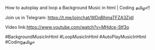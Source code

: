 How to autoplay and loop a Background Music in html | Coding தமிழா!! 


Join us in Telegram: https://t.me/joinchat/WDqBhmaTFZA3Zjdl


Video link:https://www.youtube.com/watch?v=MHdce-Stf3o




#BackgroundMusicInHtml #LoopMusicInHtml #AutoPlayMusicInHtml #Codingதமிழா 
